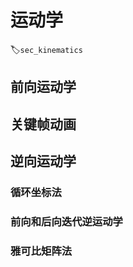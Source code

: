 # 运动学
:label:`sec_kinematics`

## 前向运动学

## 关键帧动画

## 逆向运动学

### 循环坐标法

### 前向和后向迭代逆运动学

### 雅可比矩阵法

